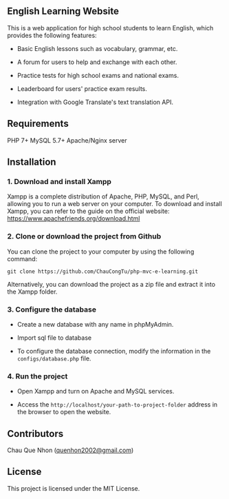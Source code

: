## English Learning Website
This is a web application for high school students to learn English, which provides the following features:

- Basic English lessons such as vocabulary, grammar, etc.

- A forum for users to help and exchange with each other.

- Practice tests for high school exams and national exams.

- Leaderboard for users' practice exam results.

- Integration with Google Translate's text translation API.

## Requirements
PHP 7+
MySQL 5.7+
Apache/Nginx server

## Installation

### 1. Download and install Xampp

Xampp is a complete distribution of Apache, PHP, MySQL, and Perl, allowing you to run a web server on your computer. To download and install Xampp, you can refer to the guide on the official website: https://www.apachefriends.org/download.html

### 2. Clone or download the project from Github

 You can clone the project to your computer by using the following command: 
 ``` 
 git clone https://github.com/ChauCongTu/php-mvc-e-learning.git 
 ```

 Alternatively, you can download the project as a zip file and extract it into the Xampp folder.


### 3. Configure the database

- Create a new database with any name in phpMyAdmin.

- Import sql file to database

- To configure the database connection, modify the information in the `configs/database.php` file.


### 4. Run the project

- Open Xampp and turn on Apache and MySQL services.

- Access the `http://localhost/your-path-to-project-folder` address in the browser to open the website.

## Contributors

Chau Que Nhon (quenhon2002@gmail.com)

## License
This project is licensed under the MIT License.
